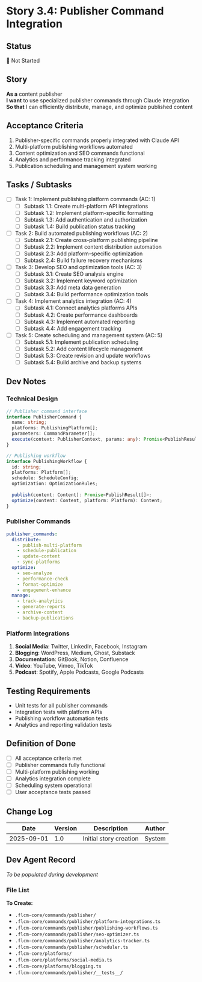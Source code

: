 # Story 3.4: Publisher Command Integration

## Status
📝 Not Started

## Story
**As a** content publisher  
**I want** to use specialized publisher commands through Claude integration  
**So that** I can efficiently distribute, manage, and optimize published content

## Acceptance Criteria
1. Publisher-specific commands properly integrated with Claude API
2. Multi-platform publishing workflows automated
3. Content optimization and SEO commands functional
4. Analytics and performance tracking integrated
5. Publication scheduling and management system working

## Tasks / Subtasks
- [ ] Task 1: Implement publishing platform commands (AC: 1)
  - [ ] Subtask 1.1: Create multi-platform API integrations
  - [ ] Subtask 1.2: Implement platform-specific formatting
  - [ ] Subtask 1.3: Add authentication and authorization
  - [ ] Subtask 1.4: Build publication status tracking

- [ ] Task 2: Build automated publishing workflows (AC: 2)
  - [ ] Subtask 2.1: Create cross-platform publishing pipeline
  - [ ] Subtask 2.2: Implement content distribution automation
  - [ ] Subtask 2.3: Add platform-specific optimization
  - [ ] Subtask 2.4: Build failure recovery mechanisms

- [ ] Task 3: Develop SEO and optimization tools (AC: 3)
  - [ ] Subtask 3.1: Create SEO analysis engine
  - [ ] Subtask 3.2: Implement keyword optimization
  - [ ] Subtask 3.3: Add meta data generation
  - [ ] Subtask 3.4: Build performance optimization tools

- [ ] Task 4: Implement analytics integration (AC: 4)
  - [ ] Subtask 4.1: Connect analytics platforms APIs
  - [ ] Subtask 4.2: Create performance dashboards
  - [ ] Subtask 4.3: Implement automated reporting
  - [ ] Subtask 4.4: Add engagement tracking

- [ ] Task 5: Create scheduling and management system (AC: 5)
  - [ ] Subtask 5.1: Implement publication scheduling
  - [ ] Subtask 5.2: Add content lifecycle management
  - [ ] Subtask 5.3: Create revision and update workflows
  - [ ] Subtask 5.4: Build archive and backup systems

## Dev Notes

### Technical Design
```typescript
// Publisher command interface
interface PublisherCommand {
  name: string;
  platforms: PublishingPlatform[];
  parameters: CommandParameter[];
  execute(context: PublisherContext, params: any): Promise<PublishResult>;
}

// Publishing workflow
interface PublishingWorkflow {
  id: string;
  platforms: Platform[];
  schedule: ScheduleConfig;
  optimization: OptimizationRules;
  
  publish(content: Content): Promise<PublishResult[]>;
  optimize(content: Content, platform: Platform): Content;
}
```

### Publisher Commands
```yaml
publisher_commands:
  distribute:
    - publish-multi-platform
    - schedule-publication
    - update-content
    - sync-platforms
  optimize:
    - seo-analyze
    - performance-check
    - format-optimize
    - engagement-enhance
  manage:
    - track-analytics
    - generate-reports
    - archive-content
    - backup-publications
```

### Platform Integrations
1. **Social Media**: Twitter, LinkedIn, Facebook, Instagram
2. **Blogging**: WordPress, Medium, Ghost, Substack
3. **Documentation**: GitBook, Notion, Confluence
4. **Video**: YouTube, Vimeo, TikTok
5. **Podcast**: Spotify, Apple Podcasts, Google Podcasts

## Testing Requirements
- Unit tests for all publisher commands
- Integration tests with platform APIs
- Publishing workflow automation tests
- Analytics and reporting validation tests

## Definition of Done
- [ ] All acceptance criteria met
- [ ] Publisher commands fully functional
- [ ] Multi-platform publishing working
- [ ] Analytics integration complete
- [ ] Scheduling system operational
- [ ] User acceptance tests passed

## Change Log
| Date | Version | Description | Author |
|------|---------|-------------|---------|
| 2025-09-01 | 1.0 | Initial story creation | System |

## Dev Agent Record
*To be populated during development*

### File List
**To Create:**
- `.flcm-core/commands/publisher/`
- `.flcm-core/commands/publisher/platform-integrations.ts`
- `.flcm-core/commands/publisher/publishing-workflows.ts`
- `.flcm-core/commands/publisher/seo-optimizer.ts`
- `.flcm-core/commands/publisher/analytics-tracker.ts`
- `.flcm-core/commands/publisher/scheduler.ts`
- `.flcm-core/platforms/`
- `.flcm-core/platforms/social-media.ts`
- `.flcm-core/platforms/blogging.ts`
- `.flcm-core/commands/publisher/__tests__/`